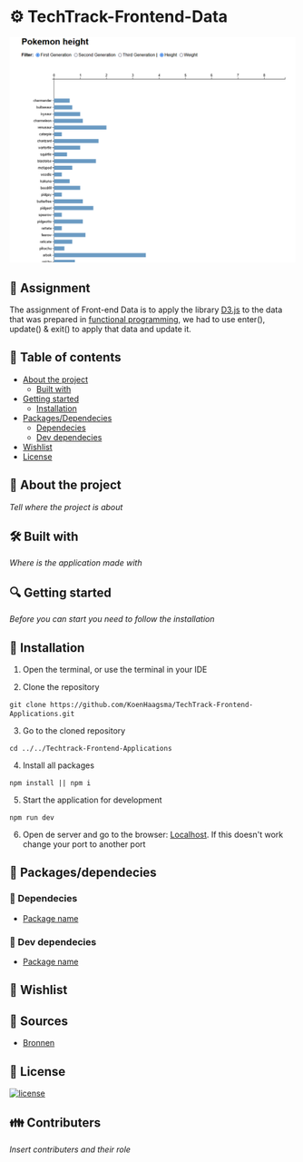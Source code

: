 # ⚙ TechTrack-Frontend-Data

![Project image](./img/Pokemon_D3.PNG)

## 📂 Assignment

The assignment of Front-end Data is to apply the library [D3.js](https://d3js.org/) to the data that was prepared in [functional programming](https://github.com/KoenHaagsma/TechTrack-Frontend-Applications), we had to use enter(), update() & exit() to apply that data and update it.

## 🧾 Table of contents

-   [About the project](##About-the-project)
    -   [Built with](###Built-with)
-   [Getting started](##Getting-started)
    -   [Installation](##Installation)
-   [Packages/Dependecies](##Packages/dependecies)
    -   [Dependecies](###Dependecies)
    -   [Dev dependecies](###Dev-dependecies)
-   [Wishlist](##Wishlist)
-   [License](##License)

## 📖 About the project

_Tell where the project is about_

## 🛠 Built with

_Where is the application made with_

## 🔍 Getting started

_Before you can start you need to follow the installation_

## 🔨 Installation

1. Open the terminal, or use the terminal in your IDE

2. Clone the repository

```
git clone https://github.com/KoenHaagsma/TechTrack-Frontend-Applications.git
```

3. Go to the cloned repository

```
cd ../../Techtrack-Frontend-Applications
```

4. Install all packages

```
npm install || npm i
```

5. Start the application for development

```
npm run dev
```

6. Open de server and go to the browser: [Localhost](http://localhost:3000/). If this doesn't work change your port to another port

## 🧰 Packages/dependecies

### 🧱 Dependecies

-   [Package name]()

### 🧱 Dev dependecies

-   [Package name]()

## 🌟 Wishlist

## 📑 Sources

-   [Bronnen]()

## 🔖 License

[![license](https://img.shields.io/github/license/DAVFoundation/captain-n3m0.svg?style=flat-square)]()

## 👪 Contributers

_Insert contributers and their role_
